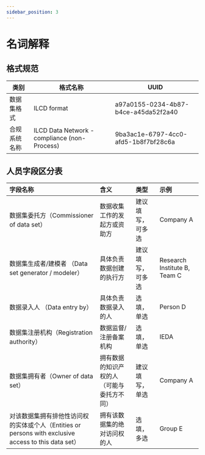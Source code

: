 ```yaml
---
sidebar_position: 3
---
```


# 名词解释

## 格式规范  

| 类别| 格式名称| UUID|
| ---------- | ------------------------------------------ | ---------------------------------------- |
| 数据集格式 | ILCD format                                | a97a0155-0234-4b87-b4ce-a45da52f2a40     |
| 合规系统名称 | ILCD Data Network - compliance (non-Process) | 9ba3ac1e-6797-4cc0-afd5-1b8f7bf28c6a     |

## 人员字段区分表

| 字段名称| 含义| 类型| 示例|
| :------------------------------------- | :------------------------------------------------------------------------------ | :----------- | :------------------------------------ |
| 数据集委托方（Commissioner of data set） | 数据收集工作的发起方或资助方| 建议填写，可多选 | Company A|
| 数据集生成者/建模者 （Data set generator / modeler） | 具体负责数据创建的执行方| 建议填写，可多选 | Research Institute B, Team C|
| 数据录入人 （Data entry by）| 具体负责数据录入的人|选填，单选|Person D|
| 数据集注册机构（Registration authority） | 数据监督/注册备案机构| 选填，单选| IEDA|
| 数据集拥有者（Owner of data set）| 拥有数据的知识产权的人（可能与委托方不同）| 建议填写，单选|Company A|
| 对该数据集拥有排他性访问权的实体或个人（Entities or persons with exclusive access to this data set） | 拥有该数据集的绝对访问权的人| 选填，多选| Group E|